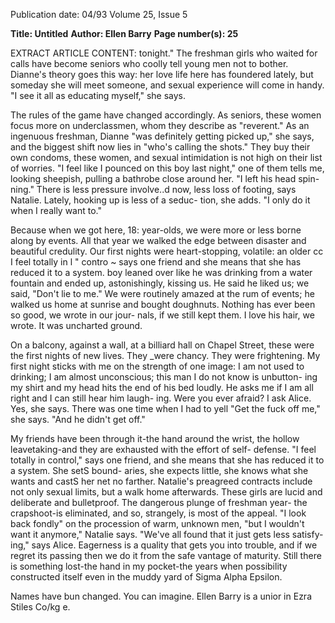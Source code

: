 Publication date: 04/93
Volume 25, Issue 5

**Title: Untitled**
**Author: Ellen Barry**
**Page number(s): 25**

EXTRACT ARTICLE CONTENT:
tonight." The freshman girls who 
waited for calls have become seniors 
who coolly tell young men not to 
bother. Dianne's theory goes this way: 
her love life here has foundered lately, 
but someday she will meet someone, 
and sexual experience will come in 
handy. "I see it all as educating 
myself," she says. 

The rules of the game have 
changed accordingly. As seniors, these 
women focus more on underclassmen, 
whom they describe as "reverent." As 
an ingenuous freshman, Dianne "was 
definitely getting picked up," she says, 
and the biggest shift now lies in "who's 
calling the shots." They buy their own 
condoms, these women, and sexual 
intimidation is not high on their list of 
worries. "I feel like I pounced on this 
boy last night," one of them tells me, 
looking sheepish, pulling a bathrobe 
close around her. "I left his head spin-
ning." There is less pressure involve..d 
now, less loss of footing, says Natalie. 
Lately, hooking up is less of a seduc-
tion, she adds. "I only do it when I 
really want to." 

Because when we got here, 18: 
year-olds, we were more or less borne 
along by events. All that year we 
walked the edge between disaster and 
beautiful credulity. Our first nights 
were heart-stopping, volatile: an older 
cc I feel totally in 
l " 
contro ~ 
says one 
friend and she means 
that she has reduced it 
to a system. 
boy leaned over like he was drinking 
from a water fountain and ended up, 
astonishingly, kissing us. He said he 
liked us; we said, "Don't lie to me." 
We were routinely amazed at the rum of 
events; he walked us home at sunrise 
and bought doughnuts. Nothing has 
ever been so good, we wrote in our jour-
nals, if we still kept them. I love his hair, 
we wrote. It was uncharted ground. 

On a balcony, against a wall, at a 
billiard hall on Chapel Street, these 
were the first nights of new lives. They 
_were chancy. They were frightening. 
My first night sticks with me on the 
strength of one image: I am not used 
to drinking; I am almost unconscious; 
this man I do not know is unbutton-
ing my shirt and my head hits the end 
of his bed loudly. He asks me if I am 
all right and I can still hear him laugh-
ing. Were you ever afraid? I ask Alice. 
Yes, she says. There was one time 
when I had to yell "Get the fuck off 
me," she says. "And he didn't get off." 

My friends have been through 
it-the hand around the wrist, the 
hollow leavetaking-and they are 
exhausted with the effort of self-
defense. "I feel totally in control," says 
one friend, and she means that she has 
reduced it to a system. She setS bound-
aries, she expects little, she knows what 
she wants and castS her net no farther. 
Natalie's preagreed contracts include 
not only sexual limits, but a walk 
home afterwards. These girls are lucid 
and deliberate and bulletproof. The 
dangerous plunge of freshman year-
the crapshoot-is eliminated, and so, 
strangely, is most of the appeal. "I look 
back fondly" on the procession of 
warm, unknown men, "but I wouldn't 
want it anymore," Natalie says. "We've 
all found that it just gets less satisfy-
ing," says Alice. Eagerness is a quality 
that gets you into trouble, and if we 
regret its passing then we do it from 
the safe vantage of maturity. Still there 
is something lost-the hand in my 
pocket-the years when possibility 
constructed itself even in the muddy 
yard of Sigma Alpha Epsilon. 

Names have bun changed. You can 
imagine. 
Ellen Barry is a unior in Ezra Stiles 
Co/kg e.